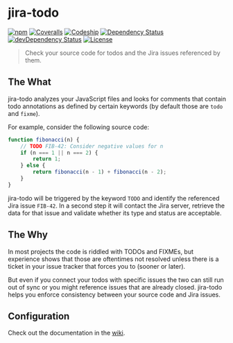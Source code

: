 # jira-todo
[![npm](https://img.shields.io/npm/v/jira-todo.svg?style=flat-square)](https://www.npmjs.com/package/jira-todo)
[![Coveralls](https://img.shields.io/coveralls/pigulla/jira-todo.svg?style=flat-square)]()
[![Codeship](https://img.shields.io/codeship/b975c890-eac8-0133-c44b-7a726143f84a.svg?style=flat-square)]()
[![Dependency Status](https://img.shields.io/david/pigulla/jira-todo.svg?style=flat-square)](https://david-dm.org/pigulla/jira-todo)
[![devDependency Status](https://img.shields.io/david/dev/pigulla/jira-todo.svg?style=flat-square)](https://david-dm.org/pigulla/jira-todo)
[![License](https://img.shields.io/npm/l/jira-todo.svg?style=flat-square)](https://github.com/pigulla/jira-todo/blob/master/LICENSE)

> Check your source code for todos and the Jira issues referenced by them.

## The What
jira-todo analyzes your JavaScript files and looks for comments that contain todo annotations as defined by certain keywords (by default those are `todo` and `fixme`).

For example, consider the following source code:
```js
function fibonacci(n) {
    // TODO FIB-42: Consider negative values for n
    if (n === 1 || n === 2) {
        return 1;
    } else {
        return fibonacci(n - 1) + fibonacci(n - 2);
    }
}
```
jira-todo will be triggered by the keyword `TODO` and identify the referenced Jira issue `FIB-42`. In a second step it will contact the Jira server, retrieve the data for that  issue and validate whether its type and status are acceptable.

## The Why
In most projects the code is riddled with TODOs and FIXMEs, but experience shows that those are oftentimes not resolved unless there is a ticket in your issue tracker that forces you to (sooner or later).

But even if you connect your todos with specific issues the two can still run out of sync or you might reference issues that are already closed. jira-todo helps you enforce consistency between your source code and Jira issues.

## Configuration

Check out the documentation in the [wiki](../../wiki/Configuration).
